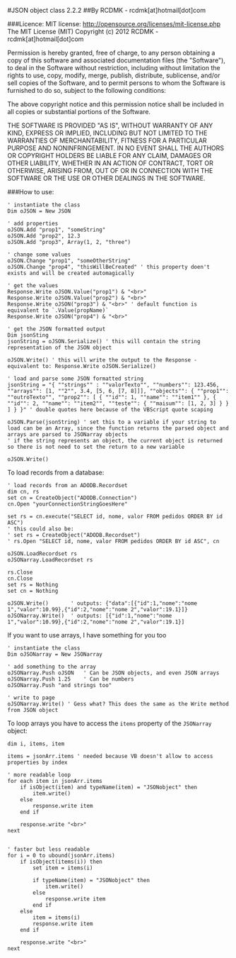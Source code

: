#JSON object class 2.2.2
##By RCDMK - rcdmk[at]hotmail[dot]com

###Licence:
MIT license: http://opensource.org/licenses/mit-license.php
The MIT License (MIT)
Copyright (c) 2012 RCDMK - rcdmk[at]hotmail[dot]com

Permission is hereby granted, free of charge, to any person obtaining a copy of this software and associated documentation files (the "Software"), to deal in the Software without restriction, including without limitation the rights to use, copy, modify, merge, publish, distribute, sublicense, and/or sell copies of the Software, and to permit persons to whom the Software is furnished to do so, subject to the following conditions:  

The above copyright notice and this permission notice shall be included in all copies or substantial portions of the Software.  

THE SOFTWARE IS PROVIDED "AS IS", WITHOUT WARRANTY OF ANY KIND, EXPRESS OR IMPLIED, INCLUDING BUT NOT LIMITED TO THE WARRANTIES OF MERCHANTABILITY, FITNESS FOR A PARTICULAR PURPOSE AND NONINFRINGEMENT. IN NO EVENT SHALL THE AUTHORS OR COPYRIGHT HOLDERS BE LIABLE FOR ANY CLAIM, DAMAGES OR OTHER LIABILITY, WHETHER IN AN ACTION OF CONTRACT, TORT OR OTHERWISE, ARISING FROM, OUT OF OR IN CONNECTION WITH THE SOFTWARE OR THE USE OR OTHER DEALINGS IN THE SOFTWARE.  

###How to use:

<!-- languages: vbscript, vb -->

    ' instantiate the class
	Dim oJSON = New JSON
	
	' add properties
	oJSON.Add "prop1", "someString"
	oJSON.Add "prop2", 12.3
	oJSON.Add "prop3", Array(1, 2, "three")
	
	' change some values
	oJSON.Change "prop1", "someOtherString"
	oJSON.Change "prop4", "thisWillBeCreated" ' this property doen't exists and will be created automagically
	
	' get the values
	Response.Write oJSON.Value("prop1") & "<br>"
	Response.Write oJSON.Value("prop2") & "<br>"
	Response.Write oJSON("prop3") & "<br>" ' default function is equivalent to `.Value(propName)`
	Response.Write oJSON("prop4") & "<br>"
	
	' get the JSON formatted output
	Dim jsonSting
	jsonString = oJSON.Serialize() ' this will contain the string representation of the JSON object
	
	oJSON.Write() ' this will write the output to the Response - equivalent to: Response.Write oJSON.Serialize()
	
	' load and parse some JSON formatted string
	jsonString = "{ ""strings"" : ""valorTexto"", ""numbers"": 123.456, ""arrays"": [1, ""2"", 3.4, [5, 6, [7, 8]]], ""objects"": { ""prop1"": ""outroTexto"", ""prop2"": [ { ""id"": 1, ""name"": ""item1"" }, { ""id"": 2, ""name"": ""item2"", ""teste"": { ""maisum"": [1, 2, 3] } } ] } }" ' double quotes here because of the VBScript quote scaping
	
	oJSON.Parse(jsonString) ' set this to a variable if your string to load can be an Array, since the function returns the parsed object and arrays are parsed to JSONarray objects
	' if the string represents an object, the current object is returned so there is not need to set the return to a new variable
	
	oJSON.Write()
	
To load records from a database:
	
	' load records from an ADODB.Recordset
	dim cn, rs
	set cn = CreateObject("ADODB.Connection")
	cn.Open "yourConnectionStringGoesHere"
	
	set rs = cn.execute("SELECT id, nome, valor FROM pedidos ORDER BY id ASC")
	' this could also be:
	' set rs = CreateObject("ADODB.Recordset")
	' rs.Open "SELECT id, nome, valor FROM pedidos ORDER BY id ASC", cn	
	
	oJSON.LoadRecordset rs
	oJSONarray.LoadRecordset rs
	
	rs.Close
	cn.Close
	set rs = Nothing
	set cn = Nothing
	
	oJSON.Write() 		' outputs: {"data":[{"id":1,"nome":"nome 1","valor":10.99},{"id":2,"nome":"nome 2","valor":19.1}]}
	oJSONarray.Write() 	' outputs: [{"id":1,"nome":"nome 1","valor":10.99},{"id":2,"nome":"nome 2","valor":19.1}]
	
If you want to use arrays, I have something for you too

    ' instantiate the class
	Dim oJSONarray = New JSONarray
	
	' add something to the array
	oJSONarray.Push oJSON 	' Can be JSON objects, and even JSON arrays
	oJSONarray.Push 1.25 	' Can be numbers
	oJSONarray.Push "and strings too"
	
	' write to page
	oJSONarray.Write() ' Gess what? This does the same as the Write method from JSON object
	
	
To loop arrays you have to access the `items` property of the `JSONarray` object:

	dim i, items, item
	
	items = jsonArr.items ' needed because VB doesn't allow to access properties by index

	' more readable loop
	for each item in jsonArr.items
		if isObject(item) and typeName(item) = "JSONobject" then
			item.write()
		else
			response.write item
		end if
		
		response.write "<br>"
	next

	
	' faster but less readable
	for i = 0 to ubound(jsonArr.items)
		if isObject(items(i)) then
			set item = items(i)
			
			if typeName(item) = "JSONobject" then
				item.write()
			else
				response.write item
			end if
		else
			item = items(i)
			response.write item
		end if
		
		response.write "<br>"
	next

